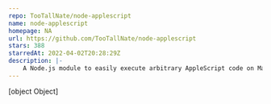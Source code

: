 ```yaml
---
repo: TooTallNate/node-applescript
name: node-applescript
homepage: NA
url: https://github.com/TooTallNate/node-applescript
stars: 388
starredAt: 2022-04-02T20:28:29Z
description: |-
    A Node.js module to easily execute arbitrary AppleScript code on Mac OS X.
---
```


[object Object]
